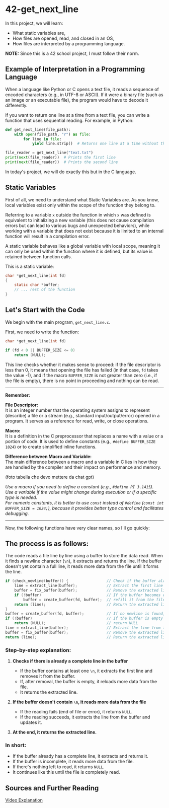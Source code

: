 # 42-get_next_line

In this project, we will learn:

- What static variables are,  
- How files are opened, read, and closed in an OS,  
- How files are interpreted by a programming language.  

**NOTE:** Since this is a 42 school project, I must follow their norm.  

## Example of Interpretation in a Programming Language  

When a language like Python or C opens a text file, it reads a sequence of encoded characters (e.g., in UTF-8 or ASCII). If it were a binary file (such as an image or an executable file), the program would have to decode it differently.  

If you want to return one line at a time from a text file, you can write a function that uses sequential reading. For example, in Python:  

```python
def get_next_line(file_path): 
    with open(file_path, "r") as file: 
        for line in file: 
            yield line.strip()  # Returns one line at a time without the newline character 

file_reader = get_next_line("text.txt") 
print(next(file_reader))  # Prints the first line  
print(next(file_reader))  # Prints the second line  
```

In today's project, we will do exactly this but in the C language.  

## Static Variables  

First of all, we need to understand what Static Variables are. As you know, local variables exist only within the scope of the function they belong to.  

Referring to a variable `x` outside the function in which `x` was defined is equivalent to initializing a new variable (this does not cause compilation errors but can lead to various bugs and unexpected behaviors), while working with a variable that does not exist because it is limited to an internal function will result in a compilation error.  

A static variable behaves like a global variable with local scope, meaning it can only be used within the function where it is defined, but its value is retained between function calls.  

This is a static variable:  

```c
char *get_next_line(int fd)
{
    static char *buffer;
    // ... rest of the function
}
```

## Let's Start with the Code  

We begin with the main program, `get_next_line.c`.  

First, we need to write the function:  

```c
char *get_next_line(int fd)
```

```c
if (fd < 0 || BUFFER_SIZE <= 0)
    return (NULL);
```
This line checks whether it makes sense to proceed: if the file descriptor is less than 0, it means that opening the file has failed (in that case, `fd` takes the value -1), and if the macro `BUFFER_SIZE` is not greater than zero (i.e., if the file is empty), there is no point in proceeding and nothing can be read.  

---  

**Remember:**  

**File Descriptor:**  
It is an integer number that the operating system assigns to represent (describe) a file or a stream (e.g., standard input/output/error) opened in a program. It serves as a reference for read, write, or close operations.  

**Macro:**  
It is a definition in the C preprocessor that replaces a name with a value or a portion of code. It is used to define constants (e.g., `#define BUFFER_SIZE 1024`) or to create simplified inline functions.  

**Difference between Macro and Variable:**  
The main difference between a macro and a variable in C lies in how they are handled by the compiler and their impact on performance and memory.  

(foto tabella che devo mettere da chat gpt)

*Use a macro if you need to define a constant (e.g., `#define PI 3.1415`).*  
*Use a variable if the value might change during execution or if a specific type is needed.*  
*For numeric constants, it is better to use `const` instead of `#define` (`const int BUFFER_SIZE = 1024;`), because it provides better type control and facilitates debugging.*  

---  

Now, the following functions have very clear names, so I'll go quickly:

## The process is as follows:

The code reads a file line by line using a buffer to store the data read. When it finds a newline character (`\n`), it extracts and returns the line. If the buffer doesn't yet contain a full line, it reads more data from the file until it forms the line.

```c
if (check_newline(buffer)) {                 // Check if the buffer already contains a newline character
    line = extract_line(buffer);             // Extract the first line (up to and including the newline)
    buffer = fix_buffer(buffer);             // Remove the extracted line from the buffer, leaving the remaining content
    if (!buffer)                             // If the buffer becomes empty after removal,
        buffer = create_buffer(fd, buffer);  // refill it from the file descriptor
    return (line);                           // Return the extracted line
}
buffer = create_buffer(fd, buffer);          // If no newline is found, refill the buffer with data from the file descriptor
if (!buffer)                                 // If the buffer is empty after refilling (EOF or error),
    return (NULL);                           // return NULL
line = extract_line(buffer);                 // Extract the line from the updated buffer
buffer = fix_buffer(buffer);                 // Remove the extracted line, updating the buffer with any remaining data
return (line);                               // Return the extracted line

```

### Step-by-step explanation:

1. **Checks if there is already a complete line in the buffer**  
   - If the buffer contains at least one `\n`, it extracts the first line and removes it from the buffer.  
   - If, after removal, the buffer is empty, it reloads more data from the file.  
   - It returns the extracted line.

2. **If the buffer doesn't contain `\n`, it reads more data from the file**  
   - If the reading fails (end of file or error), it returns `NULL`.  
   - If the reading succeeds, it extracts the line from the buffer and updates it.

3. **At the end, it returns the extracted line.**

### In short:
- If the buffer already has a complete line, it extracts and returns it.  
- If the buffer is incomplete, it reads more data from the file.  
- If there's nothing left to read, it returns `NULL`.  
- It continues like this until the file is completely read.


## Sources and Further Reading  

[Video Explanation](https://www.youtube.com/watch?v=8E9siq7apUU)


